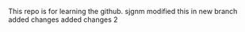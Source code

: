 This repo is for learning the github.
sjgnm
modified this in new branch
added changes
added changes 2

